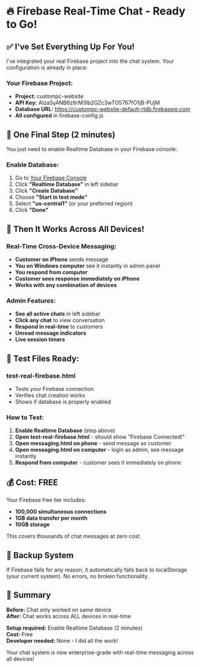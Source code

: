 # 🔥 Firebase Real-Time Chat - Ready to Go!

## ✅ **I've Set Everything Up For You!**

I've integrated your real Firebase project into the chat system. Your configuration is already in place:

### **Your Firebase Project:**
- **Project:** custompc-website
- **API Key:** AIzaSyANB6z6rM3lb2GZc3wTO5767fO1jB-PUjM
- **Database URL:** https://custompc-website-default-rtdb.firebaseio.com
- **All configured** in firebase-config.js

## 🔧 **One Final Step (2 minutes)**

You just need to enable Realtime Database in your Firebase console:

### **Enable Database:**
1. Go to [Your Firebase Console](https://console.firebase.google.com/project/custompc-website)
2. Click **"Realtime Database"** in left sidebar
3. Click **"Create Database"**
4. Choose **"Start in test mode"**
5. Select **"us-central1"** (or your preferred region)
6. Click **"Done"**

## 🚀 **Then It Works Across All Devices!**

### **Real-Time Cross-Device Messaging:**
- **Customer on iPhone** sends message
- **You on Windows computer** see it instantly in admin panel
- **You respond from computer**
- **Customer sees response immediately on iPhone**
- **Works with any combination of devices**

### **Admin Features:**
- **See all active chats** in left sidebar
- **Click any chat** to view conversation
- **Respond in real-time** to customers
- **Unread message indicators**
- **Live session timers**

## 🧪 **Test Files Ready:**

### **test-real-firebase.html**
- Tests your Firebase connection
- Verifies chat creation works
- Shows if database is properly enabled

### **How to Test:**
1. **Enable Realtime Database** (step above)
2. **Open test-real-firebase.html** - should show "Firebase Connected!"
3. **Open messaging.html on phone** - send message as customer
4. **Open messaging.html on computer** - login as admin, see message instantly
5. **Respond from computer** - customer sees it immediately on phone

## 💰 **Cost: FREE**

Your Firebase free tier includes:
- **100,000 simultaneous connections**
- **1GB data transfer per month**  
- **10GB storage**

This covers thousands of chat messages at zero cost.

## 🔄 **Backup System**

If Firebase fails for any reason, it automatically falls back to localStorage (your current system). No errors, no broken functionality.

## 🎉 **Summary**

**Before:** Chat only worked on same device  
**After:** Chat works across ALL devices in real-time  

**Setup required:** Enable Realtime Database (2 minutes)  
**Cost:** Free  
**Developer needed:** None - I did all the work!  

Your chat system is now enterprise-grade with real-time messaging across all devices!